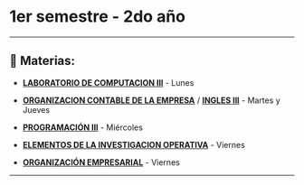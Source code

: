 # 1er semestre - 2do año

---

## :book: Materias:

- [**LABORATORIO DE COMPUTACION III**](https://github.com/eugenia1984/UTN-FRSR-Programacion/tree/main/2do_anio_1er_semestre/laboratorioIII) - Lunes

- [**ORGANIZACION CONTABLE DE LA EMPRESA**](https://github.com/eugenia1984/UTN-FRSR-Programacion/tree/main/2do_anio_1er_semestre/organizacion_contable) / [**INGLES III**](https://github.com/eugenia1984/UTN-FRSR-Programacion/tree/main/2do_anio_1er_semestre/ingles_3) - Martes y Jueves

- [**PROGRAMACIÓN III**](https://github.com/eugenia1984/UTN-FRSR-Programacion/tree/main/2do_anio_1er_semestre/programacion_3) - Miércoles

- [**ELEMENTOS DE LA INVESTIGACION OPERATIVA**](https://github.com/eugenia1984/UTN-FRSR-Programacion/tree/main/2do_anio_1er_semestre/elementos_de_la_investigacion_operativa) - Viernes

- [**ORGANIZACIÓN EMPRESARIAL**](https://github.com/eugenia1984/UTN-FRSR-Programacion/tree/main/2do_anio_1er_semestre/organizacion_empresarial) - Viernes



---


